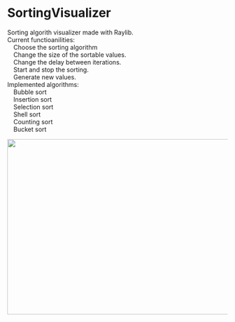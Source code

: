 # SortingVisualizer
Sorting algorith visualizer made with Raylib.<br />
Current functioanilities: <br />
&emsp;Choose the sorting algorithm <br />
&emsp;Change the size of the sortable values.<br />
&emsp;Change the delay between iterations.<br />
&emsp;Start and stop the sorting. <br />
&emsp;Generate new values.<br />
Implemented algorithms:<br />
&emsp;Bubble sort<br />
&emsp;Insertion sort<br />
&emsp;Selection sort<br />
&emsp;Shell sort<br />
&emsp;Counting sort<br />
&emsp;Bucket sort<br />

<a href="url"><img src="https://github.com/dudigeri0303/SortingVisualizer/assets/107321900/008188e9-83ad-4ebe-8718-59a5e6908cf1" align="left" height="400" width="600" ></a>

